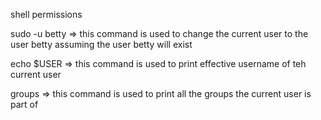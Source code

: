 shell permissions

sudo -u betty => this command is used to change the current user to the user betty assuming the user betty will exist

echo $USER => this command is used to print effective username of teh current user

groups => this command is used to print all the groups the current user is part of
